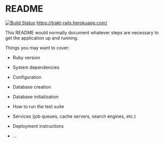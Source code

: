 # README

[![Build Status](https://travis-ci.org/ktung/trakt-rails.svg?branch=master)](https://travis-ci.org/ktung/trakt-rails)
https://trakt-rails.herokuapp.com/

This README would normally document whatever steps are necessary to get the
application up and running.

Things you may want to cover:

* Ruby version

* System dependencies

* Configuration

* Database creation

* Database initialization

* How to run the test suite

* Services (job queues, cache servers, search engines, etc.)

* Deployment instructions

* ...
